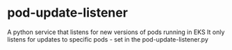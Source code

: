 # pod-update-listener

A python service that listens for new versions of pods running in EKS
It only listens for updates to specific pods - set in the pod-update-listener.py
